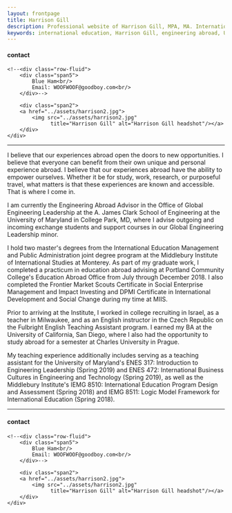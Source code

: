 ```yaml
---
layout: frontpage
title: Harrison Gill
description: Professional website of Harrison Gill, MPA, MA. International educator serving as Engineering Abroad Advisor at University of Maryland.
keywords: international education, Harrison Gill, engineering abroad, University of Maryland, Middlebury Institute, Czech Republic, Israel
---
```



<div class="container">
<h4><a name="contact"></a>contact</h4>

    <!--<div class="row-fluid">
        <div class="span5">
            Blue Ham<br/>
            Email: WOOFWOOF@goodboy.com<br/>
        </div>-->

        <div class="span2">
        <a href="../assets/harrison2.jpg">
            <img src="../assets/harrison2.jpg"
                  title="Harrison Gill" alt="Harrison Gill headshot"/></a>
        </div>
    </div>
</div>

---

I believe that our experiences abroad open the doors to new opportunities. I believe that everyone can benefit from their own unique and personal experience abroad. I believe that our experiences abroad have the ability to empower ourselves. Whether it be for study, work, research, or purposeful travel, what matters is that these experiences are known and accessible. That is where I come in.

I am currently the Engineering Abroad Advisor in the Office of Global Engineering Leadership at the A. James Clark School of Engineering at the University of Maryland in College Park, MD, where I advise outgoing and incoming exchange students and support courses in our Global Engineering Leadership minor.

I hold two master's degrees from the International Education Management and Public Administration joint degree program at the Middlebury Institute of International Studies at Monterey. As part of my graduate work, I completed a practicum in education abroad advising at Portland Community College's Education Abroad Office from July through December 2018. I also completed the Frontier Market Scouts Certificate in Social Enterprise Management and Impact Investing and DPMI Certificate in International Development and Social Change during my time at MIIS.

Prior to arriving at the Institute, I worked in college recruiting in Israel, as a teacher in Milwaukee, and as an English instructor in the Czech Republic on the Fulbright English Teaching Assistant program. I earned my BA at the University of California, San Diego, where I also had the opportunity to study abroad for a semester at Charles University in Prague.

My teaching experience additionally includes serving as a teaching assistant for the University of Maryland's ENES 317: Introduction to Engineering Leadership (Spring 2019) and ENES 472: International Business Cultures in Engineering and Technology (Spring 2019), as well as the Middlebury Institute's IEMG 8510: International Education Program Design and Assessment (Spring 2018) and IEMG 8511: Logic Model Framework for International Education (Spring 2018).

---


<div class="container">
<h4><a name="contact"></a>contact</h4>

    <!--<div class="row-fluid">
        <div class="span5">
            Blue Ham<br/>
            Email: WOOFWOOF@goodboy.com<br/>
        </div>-->

        <div class="span2">
        <a href="../assets/harrison2.jpg">
            <img src="../assets/harrison2.jpg"
                  title="Harrison Gill" alt="Harrison Gill headshot"/></a>
        </div>
    </div>
</div>